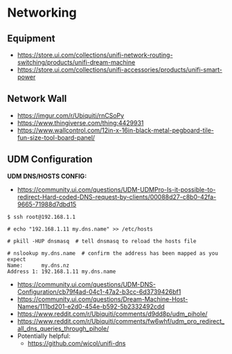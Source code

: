 # Networking

## Equipment
- https://store.ui.com/collections/unifi-network-routing-switching/products/unifi-dream-machine
- https://store.ui.com/collections/unifi-accessories/products/unifi-smart-power

## Network Wall

- https://imgur.com/r/Ubiquiti/rnCSoPy
- https://www.thingiverse.com/thing:4429931
- https://www.wallcontrol.com/12in-x-16in-black-metal-pegboard-tile-fun-size-tool-board-panel/

## UDM Configuration

**UDM DNS/HOSTS CONFIG:**
- https://community.ui.com/questions/UDM-UDMPro-Is-it-possible-to-redirect-Hard-coded-DNS-request-by-clients/00088d27-c8b0-42fa-9665-71988d7dbd15

```
$ ssh root@192.168.1.1

# echo "192.168.1.11 my.dns.name" >> /etc/hosts

# pkill -HUP dnsmasq  # tell dnsmasq to reload the hosts file

# nslookup my.dns.name  # confirm the address has been mapped as you expect
Name:      my.dns.nz
Address 1: 192.168.1.11 my.dns.name
```

- https://community.ui.com/questions/UDM-DNS-Configuration/cb79f4ad-04c1-47a2-b3cc-6d3739426bf1
- https://community.ui.com/questions/Dream-Machine-Host-Names/111bd201-e2d0-454e-b592-5b2332492cdd
- https://www.reddit.com/r/Ubiquiti/comments/d9dd8p/udm_pihole/
- https://www.reddit.com/r/Ubiquiti/comments/fw6whf/udm_pro_redirect_all_dns_queries_through_pihole/
- Potentially helpful:
  - https://github.com/wicol/unifi-dns